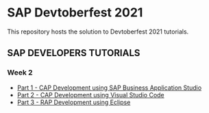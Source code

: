 # SAP Devtoberfest 2021

This repository hosts the solution to Devtoberfest 2021 tutorials.

## SAP DEVELOPERS TUTORIALS

### Week 2

- [Part 1 - CAP Development using SAP Business Application Studio](../../tree/week-2)
- [Part 2 - CAP Development using Visual Studio Code](../../tree/week-2-part-2)
- [Part 3 - RAP Development using Eclipse](../../tree/week-2-part-3)